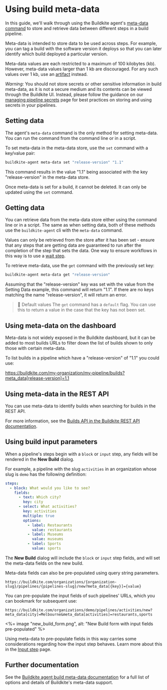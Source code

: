 # Using build meta-data

In this guide, we'll walk through using the Buildkite agent's [meta-data command](/docs/agent/v3/cli-meta-data) to store and retrieve data between different steps in a build pipeline.

Meta-data is intended to store data to be used across steps. For example, you can tag a build with the software version it deploys so that you can later identify which build deployed a particular version.

Meta-data values are each restricted to a maximum of 100 kilobytes (kb). However, meta-data values larger than 1 kb are discouraged. For any such values over 1 kb, use an [artifact](/docs/pipelines/configure/artifacts) instead.

*Warning:* You should not store secrets or other sensitive information in build meta-data, as it is not a secure medium and its contents can be viewed through the Buildkite UI. Instead, please follow the guidance on our [managing pipeline secrets](/docs/pipelines/security/secrets/managing) page for best practices on storing and using secrets in your pipelines.

## Setting data

The agent's `meta-data` command is the only method for setting meta-data. You can run the command from the command line or in a script.

To set meta-data in the meta-data store, use the `set` command with a key/value pair:

```bash
buildkite-agent meta-data set "release-version" "1.1"
```

This command results in the value "1.1" being associated with the key "release-version" in the meta-data store.

Once meta-data is set for a build, it cannot be deleted. It can only be updated using the `set` command.

## Getting data

You can retrieve data from the meta-data store either using the command line or in a script. The same as when setting data, both of these methods use the `buildkite-agent` cli with the `meta-data` command.

Values can only be retrieved from the store after it has been set - ensure that any steps that are getting data are guaranteed to run after the completion of the step that sets the data. One way to ensure workflows in this way is to use a [wait step](/docs/pipelines/configure/step-types/wait-step).

To retrieve meta-data, use the `get` command with the previously set key:

```bash
buildkite-agent meta-data get "release-version"
```

Assuming that the "release-version" key was set with the value from the Setting Data example, this command will return "1.1". If there are no keys matching the name "release-version", it will return an error.

> 📘 Default values
> The `get` command has a `default` flag. You can use this to return a value in the case that the key has not been set.

## Using meta-data on the dashboard

Meta-data is not widely exposed in the Buildkite dashboard, but it can be added to most builds URLs to filter down the list of builds shown to only those with certain meta-data.

To list builds in a pipeline which have a "release-version" of "1.1" you could use:

https://buildkite.com/my-organization/my-pipeline/builds?meta_data[release-version]=1.1

## Using meta-data in the REST API

You can use meta-data to identify builds when searching for builds in the REST API.

<!-- vale off -->

For more information, see the [Builds API in the Buildkite REST API documentation](/docs/apis/rest-api/builds).

<!-- vale on -->

## Using build input parameters

When a pipeline's steps begin with a `block` or `input` step, any fields will be rendered in the **New Build** dialog.

For example, a pipeline with the slug `activities` in an organization whose slug is `demo` has the following definition:

```yaml
steps:
  - block: What would you like to see?
    fields:
      - text: Which city?
        key: city
      - select: What activities?
        key: activities
        multiple: true
        options:
          - label: Restaurants
            value: restaurants
          - label: Museums
            value: museums
          - label: Sports
            value: sports
```

The **New Build** dialog will include the `block` or `input` step fields, and will set the meta-data fields on the new build.

Meta-data fields can also be pre-populated using query string parameters.

```
https://buildkite.com/organizations/{organization-slug}/pipelines/{pipelines-slug}/new?meta_data[{key}]={value}
```

You can pre-populate the input fields of such pipelines' URLs, which you can bookmark for subsequent use:

```
https://buildkite.com/organizations/demo/pipelines/activities/new?meta_data[city]=Melbourne&meta_data[activities]=restaurants,sports
```

<%= image "new_build_form.png", alt: "New Build form with input fields pre-populated" %>

Using meta-data to pre-populate fields in this way carries some considerations regarding how the input step behaves. Learn more about this in the [Input step](/docs/pipelines/configure/step_types/input_step.md) page.

## Further documentation

See the [Buildkite agent build meta-data documentation](/docs/agent/v3/cli-meta-data) for a full list of options and details of Buildkite's meta-data support.
